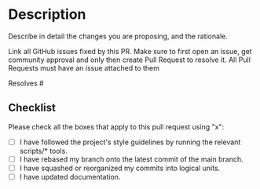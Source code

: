 # Description

Describe in detail the changes you are proposing, and the rationale.

Link all GitHub issues fixed by this PR. Make sure to first open an issue, get community approval and only then create Pull Request to resolve it. All Pull Requests must have an issue attached to them

Resolves #

## Checklist

Please check all the boxes that apply to this pull request using "x":

- [ ] I have followed the project's style guidelines by running the relevant scripts/\* tools.
- [ ] I have rebased my branch onto the latest commit of the main branch.
- [ ] I have squashed or reorganized my commits into logical units.
- [ ] I have updated documentation.
